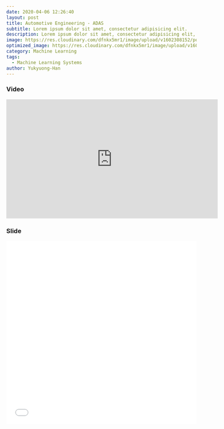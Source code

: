 ```yaml
---
date: 2020-04-06 12:26:40
layout: post
title: Automotive Engineering - ADAS
subtitle: Lorem ipsum dolor sit amet, consectetur adipisicing elit.
description: Lorem ipsum dolor sit amet, consectetur adipisicing elit, sed do eiusmod tempor incididunt ut labore et dolore magna aliqua.
image: https://res.cloudinary.com/dfnkx5mr1/image/upload/v1602308152/post_img/006d94384ad58b485eee32abb8e1da63_weor75.gif
optimized_image: https://res.cloudinary.com/dfnkx5mr1/image/upload/v1602308152/post_img/006d94384ad58b485eee32abb8e1da63_weor75.gif
category: Machine Learning
tags:
  - Machine Learning Systems
author: Yukyuong-Han
---
```


### Video

<iframe width="560" height="315" src="https://www.youtube.com/embed/GOx_cPTZHYk" frameborder="0" allow="accelerometer; autoplay; clipboard-write; encrypted-media; gyroscope; picture-in-picture" allowfullscreen></iframe>

### Slide

<iframe src="//www.slideshare.net/slideshow/embed_code/key/8omhP15RJyotUn" width="595" height="485" frameborder="0" marginwidth="0" marginheight="0" scrolling="no" style="border:1px solid #CCC; border-width:0px; margin-bottom:5px; max-width: 100%;" allowfullscreen> </iframe> 